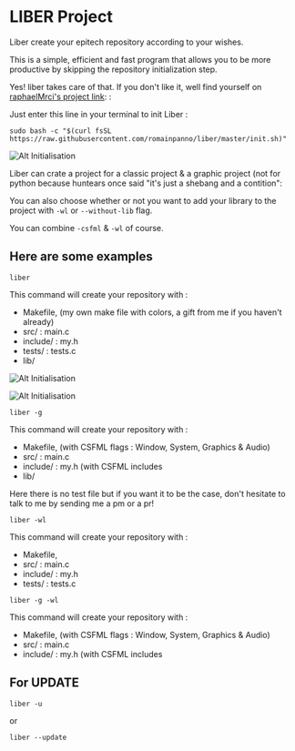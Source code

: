 # LIBER Project

Liber create your epitech repository according to your wishes.

This is a simple, efficient and fast program that allows you to be more productive by skipping the repository initialization step.

Yes! liber takes care of that.
If you don't like it, well find yourself on [raphaelMrci's project link](https://github.com/raphaelMrci/Epigen): :


Just enter this line in your terminal to init Liber :

```
sudo bash -c "$(curl fsSL https://raw.githubusercontent.com/romainpanno/liber/master/init.sh)"
```

![Alt Initialisation](https://i.ibb.co/sCrsB1M/init.gif)


Liber can crate a project for a classic project & a graphic project (not for python because huntears once said "it's just a shebang and a contition":

You can also choose whether or not you want to add your library to the project with `-wl` or `--without-lib` flag. 

You can combine `-csfml` & `-wl` of course.

## Here are some examples
```
liber
```
This command will create your repository with :
  - Makefile, (my own make file with colors, a gift from me if you haven't already)
  - src/      :
                  main.c
  - include/  :
                  my.h
  - tests/    :
                  tests.c
  - lib/

![Alt Initialisation](https://i.ibb.co/w7dyVRL/example-liber.gif)

![Alt Initialisation](https://i.ibb.co/QC5sh67/result.gif)

```
liber -g
```
This command will create your repository with :
  - Makefile, (with CSFML flags : Window, System, Graphics & Audio)
  - src/      :
                  main.c
  - include/  :
                  my.h (with CSFML includes
  - lib/

Here there is no test file but if you want it to be the case, don't hesitate to talk to me by sending me a pm or a pr!


```
liber -wl
```
This command will create your repository with :
  - Makefile,
  - src/      :
                  main.c
  - include/  :
                  my.h
  - tests/    :
                  tests.c


```
liber -g -wl
```
This command will create your repository with :
  - Makefile, (with CSFML flags : Window, System, Graphics & Audio)
  - src/      :
                  main.c
  - include/  :
                  my.h (with CSFML includes


## For UPDATE
```
liber -u
```
or
```
liber --update
```
